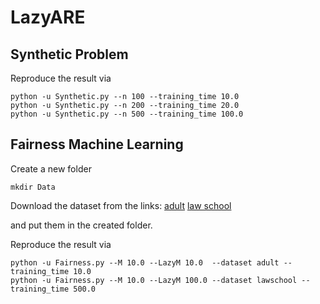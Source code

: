 # LazyARE

## Synthetic Problem

Reproduce the result via

```
python -u Synthetic.py --n 100 --training_time 10.0
python -u Synthetic.py --n 200 --training_time 20.0
python -u Synthetic.py --n 500 --training_time 100.0
```


## Fairness Machine Learning 

Create a new folder
```
mkdir Data
```
Download the dataset from the links: [adult](https://github.com/7CCLiu/Partial-Quasi-Newton/blob/main/a9a.mat) [law school](https://github.com/7CCLiu/Partial-Quasi-Newton/blob/main/LSTUDENT_DATA1.mat)

and put them in the created folder.

Reproduce the result via
```
python -u Fairness.py --M 10.0 --LazyM 10.0  --dataset adult --training_time 10.0
python -u Fairness.py --M 10.0 --LazyM 100.0 --dataset lawschool --training_time 500.0
```
